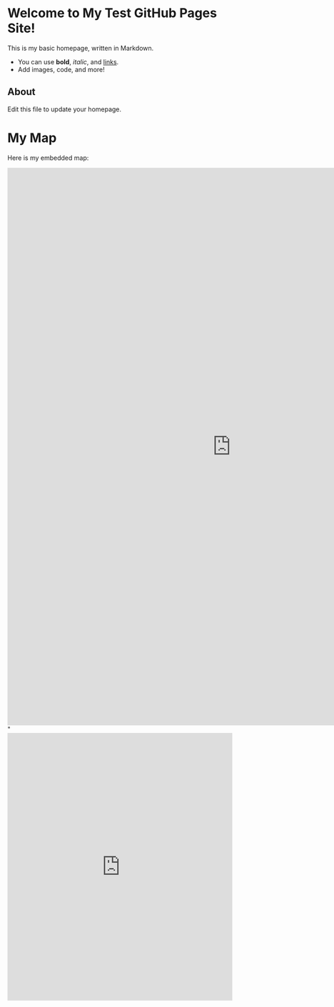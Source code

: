 # Welcome to My Test GitHub Pages Site!

This is my basic homepage, written in Markdown.

- You can use **bold**, _italic_, and [links](https://github.com).
- Add images, code, and more!

## About

Edit this file to update your homepage.

# My Map

Here is my embedded map:

<iframe src="https://storage.googleapis.com/maps-solutions-0fqdjxit6o/locator-plus/v805/locator-plus.html"
  width="1000"
  height="1250"
  style="border:0;"
  loading="lazy">
</iframe>"

<style>
.custom-map-wrapper {
  width: 100% !important;
  max-width: 1000px !important;
}
</style>

<div class="custom-map-wrapper">
  <iframe
    src="https://storage.googleapis.com/maps-solutions-0fqdjxit6o/locator-plus/v805/locator-plus.html"
    width="100%"
    height="600"
    style="border:0;"
    allowfullscreen=""
    loading="lazy">
  </iframe>
</div>
